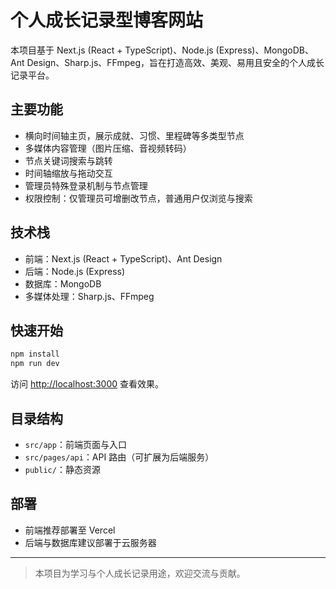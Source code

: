 # 个人成长记录型博客网站

本项目基于 Next.js (React + TypeScript)、Node.js (Express)、MongoDB、Ant Design、Sharp.js、FFmpeg，旨在打造高效、美观、易用且安全的个人成长记录平台。

## 主要功能
- 横向时间轴主页，展示成就、习惯、里程碑等多类型节点
- 多媒体内容管理（图片压缩、音视频转码）
- 节点关键词搜索与跳转
- 时间轴缩放与拖动交互
- 管理员特殊登录机制与节点管理
- 权限控制：仅管理员可增删改节点，普通用户仅浏览与搜索

## 技术栈
- 前端：Next.js (React + TypeScript)、Ant Design
- 后端：Node.js (Express)
- 数据库：MongoDB
- 多媒体处理：Sharp.js、FFmpeg

## 快速开始

```bash
npm install
npm run dev
```

访问 [http://localhost:3000](http://localhost:3000) 查看效果。

## 目录结构
- `src/app`：前端页面与入口
- `src/pages/api`：API 路由（可扩展为后端服务）
- `public/`：静态资源

## 部署
- 前端推荐部署至 Vercel
- 后端与数据库建议部署于云服务器

---

> 本项目为学习与个人成长记录用途，欢迎交流与贡献。
